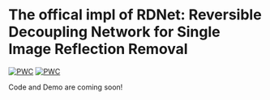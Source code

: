 # The offical impl of RDNet: Reversible Decoupling Network for Single Image Reflection Removal
[![PWC](https://img.shields.io/endpoint.svg?url=https://paperswithcode.com/badge/reversible-decoupling-network-for-single/reflection-removal-on-real20)](https://paperswithcode.com/sota/reflection-removal-on-real20?p=reversible-decoupling-network-for-single)
[![PWC](https://img.shields.io/endpoint.svg?url=https://paperswithcode.com/badge/reversible-decoupling-network-for-single/reflection-removal-on-sir-2-objects)](https://paperswithcode.com/sota/reflection-removal-on-sir-2-objects?p=reversible-decoupling-network-for-single)


Code and Demo are coming soon!
